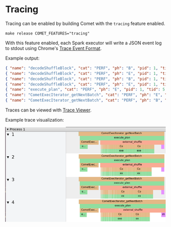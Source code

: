 <!--
Licensed to the Apache Software Foundation (ASF) under one
or more contributor license agreements.  See the NOTICE file
distributed with this work for additional information
regarding copyright ownership.  The ASF licenses this file
to you under the Apache License, Version 2.0 (the
"License"); you may not use this file except in compliance
with the License.  You may obtain a copy of the License at

  http://www.apache.org/licenses/LICENSE-2.0

Unless required by applicable law or agreed to in writing,
software distributed under the License is distributed on an
"AS IS" BASIS, WITHOUT WARRANTIES OR CONDITIONS OF ANY
KIND, either express or implied.  See the License for the
specific language governing permissions and limitations
under the License.
-->

# Tracing

Tracing can be enabled by building Comet with the `tracing` feature enabled.

```shell
make release COMET_FEATURES="tracing"
```

With this feature enabled, each Spark executor will write a JSON event log to stdout using 
Chrome's [Trace Event Format].

[Trace Event Format]: https://docs.google.com/document/d/1CvAClvFfyA5R-PhYUmn5OOQtYMH4h6I0nSsKchNAySU/preview?tab=t.0#heading=h.yr4qxyxotyw

Example output:

```json
{ "name": "decodeShuffleBlock", "cat": "PERF", "ph": "B", "pid": 1, "tid": 5, "ts": 10109225730 },
{ "name": "decodeShuffleBlock", "cat": "PERF", "ph": "E", "pid": 1, "tid": 5, "ts": 10109228835 },
{ "name": "decodeShuffleBlock", "cat": "PERF", "ph": "B", "pid": 1, "tid": 5, "ts": 10109245928 },
{ "name": "decodeShuffleBlock", "cat": "PERF", "ph": "E", "pid": 1, "tid": 5, "ts": 10109248843 },
{ "name": "execute_plan", "cat": "PERF", "ph": "E", "pid": 1, "tid": 5, "ts": 10109350935 },
{ "name": "CometExecIterator_getNextBatch", "cat": "PERF", "ph": "E", "pid": 1, "tid": 5, "ts": 10109367116 },
{ "name": "CometExecIterator_getNextBatch", "cat": "PERF", "ph": "B", "pid": 1, "tid": 5, "ts": 10109479156 },
```

Traces can be viewed with [Trace Viewer]. 

[Trace Viewer]: https://github.com/catapult-project/catapult/blob/main/tracing/README.md

Example trace visualization:

![flamegraph](../_static/images/tracing.png)
